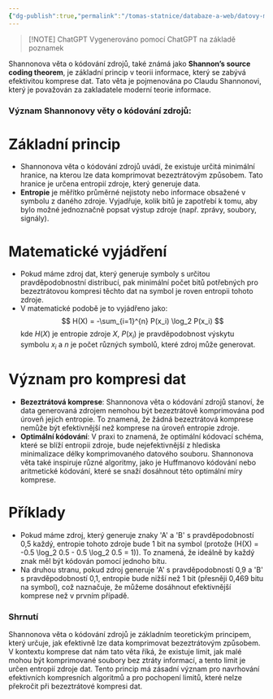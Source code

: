 ```yaml
---
{"dg-publish":true,"permalink":"/tomas-statnice/databaze-a-web/datovy-management/procesy-zprcovani-dat/shannonova-veta/","tags":["tomas","datovy_management","databaze_a_web"],"noteIcon":""}
---
```


> [!NOTE] ChatGPT
> Vygenerováno pomocí ChatGPT na základě poznamek

Shannonova věta o kódování zdrojů, také známá jako **Shannon’s source coding theorem**, je základní princip v teorii informace, který se zabývá efektivitou komprese dat. Tato věta je pojmenována po Claudu Shannonovi, který je považován za zakladatele moderní teorie informace.

### Význam Shannonovy věty o kódování zdrojů:

# Základní princip
   - Shannonova věta o kódování zdrojů uvádí, že existuje určitá minimální hranice, na kterou lze data komprimovat bezeztrátovým způsobem. Tato hranice je určena entropií zdroje, který generuje data.
   - **Entropie** je měřítko průměrné nejistoty nebo informace obsažené v symbolu z daného zdroje. Vyjadřuje, kolik bitů je zapotřebí k tomu, aby bylo možné jednoznačně popsat výstup zdroje (např. zprávy, soubory, signály).

# Matematické vyjádření
   - Pokud máme zdroj dat, který generuje symboly s určitou pravděpodobnostní distribucí, pak minimální počet bitů potřebných pro bezeztrátovou kompresi těchto dat na symbol je roven entropii tohoto zdroje.
   - V matematické podobě je to vyjádřeno jako:
     $$
     H(X) = -\sum_{i=1}^{n} P(x_i) \log_2 P(x_i)
     $$
     kde $H(X)$ je entropie zdroje $X$, $P(x_i)$ je pravděpodobnost výskytu symbolu $x_i$ a $n$ je počet různých symbolů, které zdroj může generovat.

# Význam pro kompresi dat
   - **Bezeztrátová komprese**: Shannonova věta o kódování zdrojů stanoví, že data generovaná zdrojem nemohou být bezeztrátově komprimována pod úroveň jejich entropie. To znamená, že žádná bezeztrátová komprese nemůže být efektivnější než komprese na úroveň entropie zdroje.
   - **Optimální kódování**: V praxi to znamená, že optimální kódovací schéma, které se blíží entropii zdroje, bude nejefektivnější z hlediska minimalizace délky komprimovaného datového souboru. Shannonova věta také inspiruje různé algoritmy, jako je Huffmanovo kódování nebo aritmetické kódování, které se snaží dosáhnout této optimální míry komprese.

# Příklady
   - Pokud máme zdroj, který generuje znaky 'A' a 'B' s pravděpodobností 0,5 každý, entropie tohoto zdroje bude 1 bit na symbol (protože \(H(X) = -0.5 \log_2 0.5 - 0.5 \log_2 0.5 = 1\)). To znamená, že ideálně by každý znak měl být kódován pomocí jednoho bitu.
   - Na druhou stranu, pokud zdroj generuje 'A' s pravděpodobností 0,9 a 'B' s pravděpodobností 0,1, entropie bude nižší než 1 bit (přesněji 0,469 bitu na symbol), což naznačuje, že můžeme dosáhnout efektivnější komprese než v prvním případě.

### Shrnutí
Shannonova věta o kódování zdrojů je základním teoretickým principem, který určuje, jak efektivně lze data komprimovat bezeztrátovým způsobem. V kontextu komprese dat nám tato věta říká, že existuje limit, jak malé mohou být komprimované soubory bez ztráty informací, a tento limit je určen entropií zdroje dat. Tento princip má zásadní význam pro navrhování efektivních kompresních algoritmů a pro pochopení limitů, které nelze překročit při bezeztrátové kompresi dat.